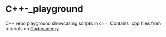 # C++-_playground
C++ repo playground showcasing scripts in c++. Contains .cpp files from tutorials on [Codecademy](https://www.codecademy.com/courses/learn-c-plus-plus).
